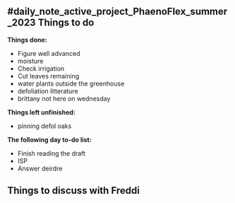 #daily_note_active_project_PhaenoFlex_summer_2023
Things to do
-  

**Things done:**
- Figure well advanced
- moisture 
-  Check irrigation
- Cut leaves remaining 
- water plants outside the greenhouse
- defoliation litterature
- brittany not here on wednesday

**Things left unfinished:**
- pinning defol oaks

**The following day to-do list:**
- Finish reading the draft
- ISP
- Answer deirdre

Things to discuss with Freddi
- 
